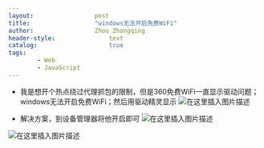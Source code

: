```yaml
---
layout:					post
title:					"windows无法开启免费WiFi"
author:					Zhou Zhongqing
header-style:				text
catalog:					true
tags:
		- Web
		- JavaScript
---
```

- 我是想开个热点绕过代理抓包的限制，但是360免费WiFi一直显示驱动问题；windows无法开启免费WiFi；然后用驱动精灵显示
![在这里插入图片描述](https://i-blog.csdnimg.cn/blog_migrate/532125597258e5a8779ddbd583f3cae0.png)

- 解决方案，到设备管理器将他开启即可
![在这里插入图片描述](https://i-blog.csdnimg.cn/blog_migrate/76b06a4c2a2ff88c1cb4d6fad5b40b2b.png)

![在这里插入图片描述](https://i-blog.csdnimg.cn/blog_migrate/8dd29b4bee0f1f28cb58ff3610a2603f.png)

